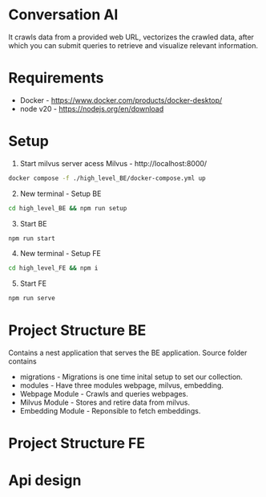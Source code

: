 # Conversation AI
It crawls data from a provided web URL, vectorizes the crawled data, after which you can submit queries to retrieve and visualize relevant information.

# Requirements
* Docker - https://www.docker.com/products/docker-desktop/
* node v20 - https://nodejs.org/en/download

# Setup
1. Start milvus server acess Milvus - http://localhost:8000/
```bash
docker compose -f ./high_level_BE/docker-compose.yml up
```
2. New terminal - Setup BE
```bash
cd high_level_BE && npm run setup 
```
3. Start BE
```bash
npm run start 
```
4. New terminal - Setup FE
```bash
cd high_level_FE && npm i
```
5. Start FE
```bash
npm run serve
```

# Project Structure BE
Contains a nest application that serves the BE application. Source folder contains
* migrations - Migrations is one time inital setup to set our collection.
* modules - Have three modules webpage, milvus, embedding.
* Webpage Module - Crawls and queries webpages. 
* Milvus Module - Stores and retire data from milvus.
* Embedding Module - Reponsible to fetch embeddings.

# Project Structure FE

# Api design
